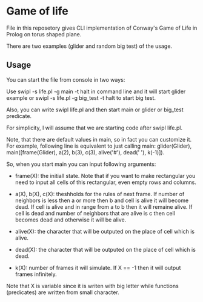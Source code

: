 # Game of life

File in this reposetory gives CLI implementation of Conway's Game of Life in Prolog on torus shaped plane.

There are two examples (glider and random big test) of the usage.

## Usage

You can start the file from console in two ways:

Use swipl -s life.pl -g main -t halt in command line and it will start glider example or swipl -s life.pl -g big_test -t halt to start big test.

Also, you can write swipl life.pl and then start main or glider or big_test predicate.

For simplicity, I will assume that we are starting code after swipl life.pl.

Note, that there are default values in main, so in fact you can customize it. For example, following line is equivalent to just calling main: glider(Glider), main([frame(Glider), a(2), b(3), c(3), alive('#'), dead(' '), k(-1)]).

So, when you start main you can input following arguments:

- frame(X): the initiall state. Note that if you want to make rectangular you need to input all cells of this rectangular, even empty rows and columns.
	
- a(X), b(X), c(X): theshholds for the rules of next frame. If number of neighbors is less then a or more then b and cell is alive it will become dead. If cell is alive and in range from a to b then it will remaine alive. If cell is dead and number of neighbors that are alive is c then cell becomes dead and otherwise it will be alive.

- alive(X): the character that will be outputed on the place of cell which is alive.

- dead(X): the character that will be outputed on the place of cell which is dead.

- k(X): number of frames it will simulate. If X == -1 then it will output frames infinitely.


Note that X is variable since it is writen with big letter while functions (predicates) are written from small character.
